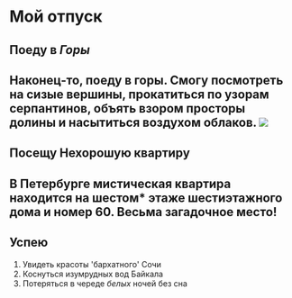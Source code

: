# Мой отпуск

## Поеду в *Горы*
Наконец-то, поеду в горы. Смогу посмотреть на сизые вершины, прокатиться по узорам серпантинов, объять взором просторы долины и насытиться воздухом облаков.
![](Nishyak.jpg)
---
## Посещу **Нехорошую квартиру**
В Петербурге мистическая квартира находится на **шестом*** этаже **шестиэтажного** дома и номер **60**. Весьма загадочное место!
---
## Успею
1. Увидеть красоты 'бархатного' Сочи
2. Коснуться изумрудных вод Байкала
3. Потеряться в череде *белых* ночей без сна